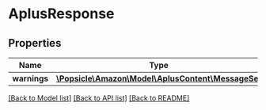 # AplusResponse

## Properties
Name | Type | Description | Notes
------------ | ------------- | ------------- | -------------
**warnings** | [**\Popsicle\Amazon\Model\AplusContent\MessageSet**](MessageSet.md) |  | [optional] 

[[Back to Model list]](../../README.md#documentation-for-models) [[Back to API list]](../../README.md#documentation-for-api-endpoints) [[Back to README]](../../README.md)

